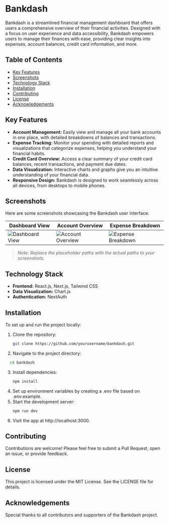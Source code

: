 # Bankdash

Bankdash is a streamlined financial management dashboard that offers users a comprehensive overview of their financial activities. Designed with a focus on user experience and data accessibility, Bankdash empowers users to manage their finances with ease, providing clear insights into expenses, account balances, credit card information, and more.

## Table of Contents

- [Key Features](#key-features)
- [Screenshots](#screenshots)
- [Technology Stack](#technology-stack)
- [Installation](#installation)
- [Contributing](#contributing)
- [License](#license)
- [Acknowledgements](#acknowledgements)

## Key Features

- **Account Management:** Easily view and manage all your bank accounts in one place, with detailed breakdowns of balances and transactions.
- **Expense Tracking:** Monitor your spending with detailed reports and visualizations that categorize expenses, helping you understand your financial habits.
- **Credit Card Overview:** Access a clear summary of your credit card balances, recent transactions, and payment due dates.
- **Data Visualization:** Interactive charts and graphs give you an intuitive understanding of your financial data.
- **Responsive Design:** Bankdash is designed to work seamlessly across all devices, from desktops to mobile phones.

## Screenshots

Here are some screenshots showcasing the Bankdash user interface:

| Dashboard View               | Account Overview              | Expense Breakdown            |
| -----------------------------| ----------------------------- | ---------------------------- |
| ![Dashboard View](path/to/screenshot1.png) | ![Account Overview](path/to/screenshot2.png) | ![Expense Breakdown](path/to/screenshot3.png) |

> _Note: Replace the placeholder paths with the actual paths to your screenshots._

## Technology Stack

- **Frontend:** React.js, Next.js, Tailwind CSS
- **Data Visualization:** Chart.js
- **Authentication:** NextAuth

## Installation

To set up and run the project locally:

1. Clone the repository:
   ```bash
   git clone https://github.com/yourusername/bankdash.git
2. Navigate to the project directory:
  ```bash
    cd bankdash
  ```
3. Install dependencies:
   ```bash
   npm install
4. Set up environment variables by creating a .env file based on .env.example.
5. Start the development server:
   ```bash
   npm run dev
6. Visit the app at http://localhost:3000.

## Contributing

Contributions are welcome! Please feel free to submit a Pull Request, open an issue, or provide feedback.

## License

This project is licensed under the MIT License. See the LICENSE file for details.

## Acknowledgements

Special thanks to all contributors and supporters of the Bankdash project.


